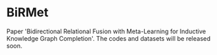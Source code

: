 # BiRMet
Paper 'Bidirectional Relational Fusion with Meta-Learning for Inductive Knowledge Graph Completion'.
The codes and datasets will be released soon.
